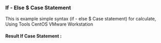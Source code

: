 ### If - Else $ Case Statement

This is example simple syntax (if - else $ Case statement) for calculate, 
Using Tools CentOS VMware Workstation

#### Result If Case Statement :

